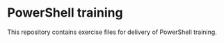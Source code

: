 # PowerShell training

This repository contains exercise files for delivery of PowerShell training.
